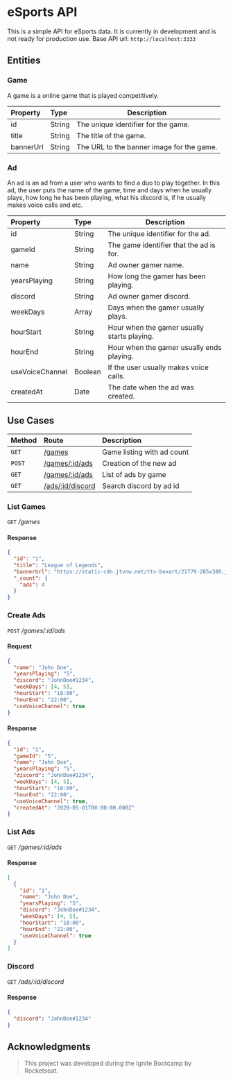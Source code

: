 # eSports API

This is a simple API for eSports data. It is currently in development and is not ready for production use.
Base API url: `http://localhost:3333`

## Entities

### Game

A game is a online game that is played competitively. 

| Property  | Type   | Description                               |
| :-------- | :----- | ----------------------------------------- |
| id        | String | The unique identifier for the game.       |
| title     | String | The title of the game.                    |
| bannerUrl | String | The URL to the banner image for the game. |

### Ad

An ad is an ad from a user who wants to find a duo to play together. In this ad, the user puts the name of the game, time and days when he usually plays, how long he has been playing, what his discord is, if he usually makes voice calls and etc.

| Property         | Type    | Description                                |
| :--------------- | :------ | ------------------------------------------ |
| id               | String  | The unique identifier for the ad.          |
| gameId           | String  | The game identifier that the ad is for.    |
| name             | String  | Ad owner gamer name.                       |
| yearsPlaying     | String  | How long the gamer has been playing.       |
| discord          | String  | Ad owner gamer discord.                    |
| weekDays         | Array   | Days when the gamer usually plays.         |
| hourStart        | String  | Hour when the gamer usually starts playing.|
| hourEnd          | String  | Hour when the gamer usually ends playing.  |
| useVoiceChannel  | Boolean | If the user usually makes voice calls.     |
| createdAt        | Date    | The date when the ad was created.          |

## Use Cases

| Method | Route                  | Description                     |
| :----- | :--------------------  | :------------------------------ |
| `GET`  | [/games](#list-games)       | Game listing with ad count |
| `POST` | [/games/:id/ads](#create-ads) | Creation of the new ad   |
| `GET`  | [/games/:id/ads](#list-ads) | List of ads by game        |
| `GET`  | [/ads/:id/discord](#discord) | Search discord by ad id   |

### List Games

`GET` _/games_

#### Response

```json
{
  "id": "1",
  "title": "League of Legends",
  "bannerUrl": "https://static-cdn.jtvnw.net/ttv-boxart/21779-285x380.jpg",
  "_count": {
    "ads": 4
  }
}
```

### Create Ads

`POST` _/games/:id/ads_

#### Request

```json
{
  "name": "John Doe",
  "yearsPlaying": "5",
  "discord": "JohnDoe#1234",
  "weekDays": [4, 5],
  "hourStart": "18:00",
  "hourEnd": "22:00",
  "useVoiceChannel": true
}
```

#### Response

```json
{
  "id": "1",
  "gameId": "5",
  "name": "John Doe",
  "yearsPlaying": "5",
  "discord": "JohnDoe#1234",
  "weekDays": [4, 5],
  "hourStart": "18:00",
  "hourEnd": "22:00",
  "useVoiceChannel": true,
  "createdAt": "2020-05-01T00:00:00.000Z"
}
```

### List Ads

`GET` _/games/:id/ads_

#### Response

```json
[
  {
    "id": "1",
    "name": "John Doe",
    "yearsPlaying": "5",
    "discord": "JohnDoe#1234",
    "weekDays": [4, 5],
    "hourStart": "18:00",
    "hourEnd": "22:00",
    "useVoiceChannel": true
  }
]
```

### Discord

`GET` _/ads/:id/discord_

#### Response

```json
{
  "discord": "JohnDoe#1234"
}
```

## Acknowledgments

> This project was developed during the Ignite Bootcamp by Rocketseat.




